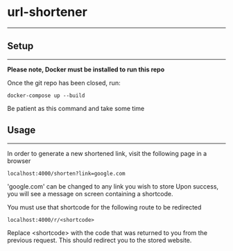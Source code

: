 # url-shortener
---

## Setup
---

<strong>Please note, Docker must be installed to run this repo</strong>

Once the git repo has been closed, run:
```
docker-compose up --build
```
Be patient as this command and take some time

## Usage
---

In order to generate a new shortened link, visit the following page in a browser

```
localhost:4000/shorten?link=google.com
```
'google.com' can be changed to any link you wish to store
Upon success, you will see a message on screen containing a shortcode.

You must use that shortcode for the following route to be redirected
```
localhost:4000/r/<shortcode>
```
Replace \<shortcode> with the code that was returned to you from the previous request. This should redirect you to the stored website.
